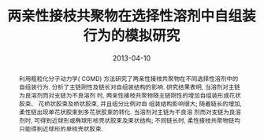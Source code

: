 ---
title: "两亲性接枝共聚物在选择性溶剂中自组装行为的模拟研究"
authors:
- 张静
- 朱有亮
- 裴汉文
- 刘鸿
date: "2013-04-10"
doi: "10.7503/cjcu20120716"
publication_types: ["期刊文章"]
publication: "高等学校化学学报"
abstract: "利用粗粒化分子动力学( CGMD) 方法研究了两亲性接枝共聚物在不同选择性溶剂中的自组装行为.   分析了主链刚性及链长对自组装结构的影响. 研究结果表明, 当溶剂对主链为良溶剂而对支链为不良溶剂  时,  两亲性接枝共聚物随主链刚性的增加自组装形成花状胶束、 花桥状胶束及桥状胶束, 并且组分比例对自  组装结构影响很大; 随着链长的增加,  柔性链出现单花状胶束到多花状胶束的转化. 当溶剂对主链为不良溶  剂而对支链为良溶剂时, 可得到近球形或椭球形核壳状胶束及束状结构;  不同链长时, 柔性接枝共聚物链均  只能得到近球形的单核壳状胶束."
url_pdf: "http://www.cjcu.jlu.edu.cn/CN/10.7503/cjcu20120716"
---